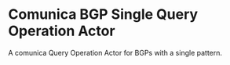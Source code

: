 # Comunica BGP Single Query Operation Actor

A comunica Query Operation Actor for BGPs with a single pattern.
